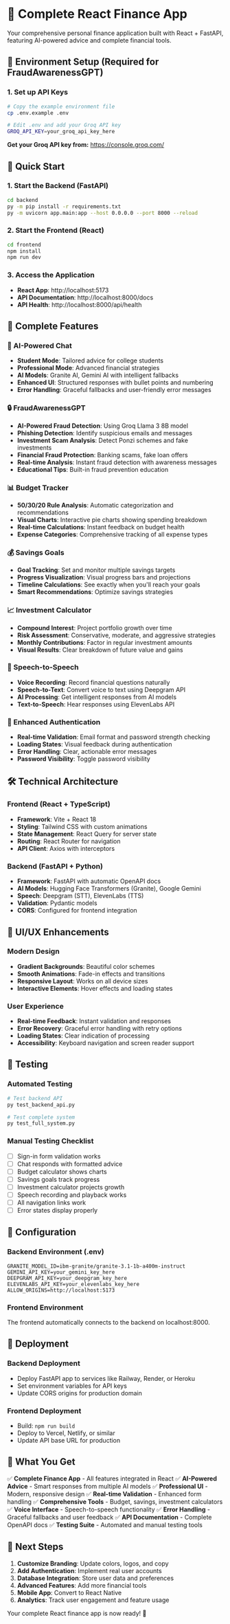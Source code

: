 # 🏦 Complete React Finance App

Your comprehensive personal finance application built with React + FastAPI, featuring AI-powered advice and complete financial tools.

## 🔑 Environment Setup (Required for FraudAwarenessGPT)

### 1. Set up API Keys
```bash
# Copy the example environment file
cp .env.example .env

# Edit .env and add your Groq API key
GROQ_API_KEY=your_groq_api_key_here
```

**Get your Groq API key from:** https://console.groq.com/

## 🚀 Quick Start

### 1. Start the Backend (FastAPI)
```bash
cd backend
py -m pip install -r requirements.txt
py -m uvicorn app.main:app --host 0.0.0.0 --port 8000 --reload
```

### 2. Start the Frontend (React)
```bash
cd frontend
npm install
npm run dev
```

### 3. Access the Application
- **React App**: http://localhost:5173
- **API Documentation**: http://localhost:8000/docs
- **API Health**: http://localhost:8000/api/health

## 🎯 Complete Features

### 🤖 AI-Powered Chat
- **Student Mode**: Tailored advice for college students
- **Professional Mode**: Advanced financial strategies
- **AI Models**: Granite AI, Gemini AI with intelligent fallbacks
- **Enhanced UI**: Structured responses with bullet points and numbering
- **Error Handling**: Graceful fallbacks and user-friendly error messages

### 🔒 FraudAwarenessGPT
- **AI-Powered Fraud Detection**: Using Groq Llama 3 8B model
- **Phishing Detection**: Identify suspicious emails and messages
- **Investment Scam Analysis**: Detect Ponzi schemes and fake investments
- **Financial Fraud Protection**: Banking scams, fake loan offers
- **Real-time Analysis**: Instant fraud detection with awareness messages
- **Educational Tips**: Built-in fraud prevention education

### 📊 Budget Tracker
- **50/30/20 Rule Analysis**: Automatic categorization and recommendations
- **Visual Charts**: Interactive pie charts showing spending breakdown
- **Real-time Calculations**: Instant feedback on budget health
- **Expense Categories**: Comprehensive tracking of all expense types

### 💰 Savings Goals
- **Goal Tracking**: Set and monitor multiple savings targets
- **Progress Visualization**: Visual progress bars and projections
- **Timeline Calculations**: See exactly when you'll reach your goals
- **Smart Recommendations**: Optimize savings strategies

### 📈 Investment Calculator
- **Compound Interest**: Project portfolio growth over time
- **Risk Assessment**: Conservative, moderate, and aggressive strategies
- **Monthly Contributions**: Factor in regular investment amounts
- **Visual Results**: Clear breakdown of future value and gains

### 🎤 Speech-to-Speech
- **Voice Recording**: Record financial questions naturally
- **Speech-to-Text**: Convert voice to text using Deepgram API
- **AI Processing**: Get intelligent responses from AI models
- **Text-to-Speech**: Hear responses using ElevenLabs API

### 🔐 Enhanced Authentication
- **Real-time Validation**: Email format and password strength checking
- **Loading States**: Visual feedback during authentication
- **Error Handling**: Clear, actionable error messages
- **Password Visibility**: Toggle password visibility

## 🛠 Technical Architecture

### Frontend (React + TypeScript)
- **Framework**: Vite + React 18
- **Styling**: Tailwind CSS with custom animations
- **State Management**: React Query for server state
- **Routing**: React Router for navigation
- **API Client**: Axios with interceptors

### Backend (FastAPI + Python)
- **Framework**: FastAPI with automatic OpenAPI docs
- **AI Models**: Hugging Face Transformers (Granite), Google Gemini
- **Speech**: Deepgram (STT), ElevenLabs (TTS)
- **Validation**: Pydantic models
- **CORS**: Configured for frontend integration

## 🎨 UI/UX Enhancements

### Modern Design
- **Gradient Backgrounds**: Beautiful color schemes
- **Smooth Animations**: Fade-in effects and transitions
- **Responsive Layout**: Works on all device sizes
- **Interactive Elements**: Hover effects and loading states

### User Experience
- **Real-time Feedback**: Instant validation and responses
- **Error Recovery**: Graceful error handling with retry options
- **Loading States**: Clear indication of processing
- **Accessibility**: Keyboard navigation and screen reader support

## 🧪 Testing

### Automated Testing
```bash
# Test backend API
py test_backend_api.py

# Test complete system
py test_full_system.py
```

### Manual Testing Checklist
- [ ] Sign-in form validation works
- [ ] Chat responds with formatted advice
- [ ] Budget calculator shows charts
- [ ] Savings goals track progress
- [ ] Investment calculator projects growth
- [ ] Speech recording and playback works
- [ ] All navigation links work
- [ ] Error states display properly

## 🔧 Configuration

### Backend Environment (.env)
```
GRANITE_MODEL_ID=ibm-granite/granite-3.1-1b-a400m-instruct
GEMINI_API_KEY=your_gemini_key_here
DEEPGRAM_API_KEY=your_deepgram_key_here
ELEVENLABS_API_KEY=your_elevenlabs_key_here
ALLOW_ORIGINS=http://localhost:5173
```

### Frontend Environment
The frontend automatically connects to the backend on localhost:8000.

## 🚀 Deployment

### Backend Deployment
- Deploy FastAPI app to services like Railway, Render, or Heroku
- Set environment variables for API keys
- Update CORS origins for production domain

### Frontend Deployment
- Build: `npm run build`
- Deploy to Vercel, Netlify, or similar
- Update API base URL for production

## 🎉 What You Get

✅ **Complete Finance App** - All features integrated in React
✅ **AI-Powered Advice** - Smart responses from multiple AI models
✅ **Professional UI** - Modern, responsive design
✅ **Real-time Validation** - Enhanced form handling
✅ **Comprehensive Tools** - Budget, savings, investment calculators
✅ **Voice Interface** - Speech-to-speech functionality
✅ **Error Handling** - Graceful fallbacks and user feedback
✅ **API Documentation** - Complete OpenAPI docs
✅ **Testing Suite** - Automated and manual testing tools

## 🎯 Next Steps

1. **Customize Branding**: Update colors, logos, and copy
2. **Add Authentication**: Implement real user accounts
3. **Database Integration**: Store user data and preferences
4. **Advanced Features**: Add more financial tools
5. **Mobile App**: Convert to React Native
6. **Analytics**: Track user engagement and feature usage

Your complete React finance app is now ready! 🎉
